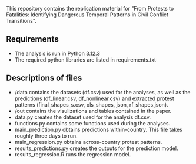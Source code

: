 This repository contains the replication material for "From Protests to Fatalities: Identifying Dangerous Temporal Patterns in Civil Conflict Transitions".

## Requirements
- The analysis is run in Python 3.12.3
- The required python libraries are listed in requirements.txt

## Descriptions of files 
- /data contains the datasets (df.csv) used for the analyses, as well as the predictions (df_linear.csv, df_nonlinear.csv) and extracted protest patterns (final_shapes_s.csv, ols_shapes, json, rf_shapes.json).
- /out contains the visulizations and tables contained in the paper. 
- data.py creates the dataset used for the analysis df.csv. 
- functions.py contains some functions used during the analyses. 
- main_prediction.py obtains predictions within-country. This file takes roughly three days to run. 
- main_regression.py obtains across-country protest patterns. 
- results_predictions.py creates the outputs for the prediction model. 
- results_regression.R runs the regression model. 
 


